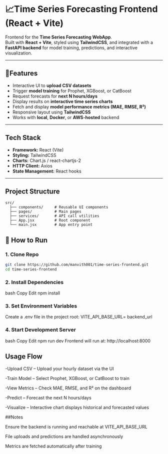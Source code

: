 # 📈Time Series Forecasting Frontend (React + Vite)

Frontend for the **Time Series Forecasting WebApp**.  
Built with **React + Vite**, styled using **TailwindCSS**, and integrated with a **FastAPI backend** for model training, predictions, and interactive visualization.

---

## 🚀Features
- Interactive UI to **upload CSV datasets**
- Trigger **model training** for Prophet, XGBoost, or CatBoost
- Request forecasts for **next N hours/days**
- Display results on **interactive time series charts**
- Fetch and display **model performance metrics (MAE, RMSE, R²)**
- Responsive layout using **TailwindCSS**
- Works with **local**, **Docker**, or **AWS-hosted** backend

---

## Tech Stack
- **Framework:** React (Vite)
- **Styling:** TailwindCSS
- **Charts:** Chart.js / react-chartjs-2
- **HTTP Client:** Axios
- **State Management:** React hooks

---


## Project Structure
```
src/
  ├── components/     # Reusable UI components
  ├── pages/          # Main pages
  ├── services/       # API call utilities
  ├── App.jsx         # Root component
  └── main.jsx        # App entry point
```

## 🚀 How to Run

### **1. Clone Repo**
```bash
git clone https://github.com/manvith001/time-series-frontend.git
cd time-series-frontend
```
### **2. Install Dependencies**
bash
Copy
Edit
npm install

### **3. Set Environment Variables**
Create a .env file in the project root:
VITE_API_BASE_URL= backend_url

### **4. Start Development Server**
bash
Copy
Edit
npm run dev
Frontend will run at: http://localhost:8000

## Usage Flow

-Upload CSV – Upload your hourly dataset via the UI

-Train Model – Select Prophet, XGBoost, or CatBoost to train

-View Metrics – Check MAE, RMSE, and R² on the dashboard

-Predict – Forecast the next N hours/days

-Visualize – Interactive chart displays historical and forecasted values

##Notes

Ensure the backend is running and reachable at VITE_API_BASE_URL

File uploads and predictions are handled asynchronously

Metrics are fetched automatically after training


